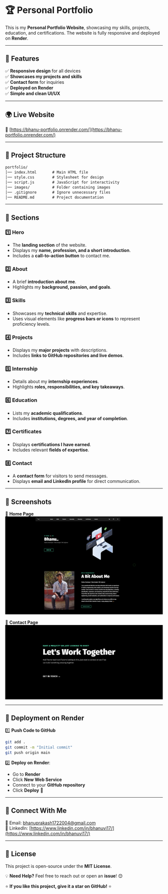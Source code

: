 # 🏆 Personal Portfolio

This is my **Personal Portfolio Website**, showcasing my skills, projects, education, and certifications. The website is fully responsive and deployed on **Render**.

---

## 📌 Features
✅ **Responsive design** for all devices  
✅ **Showcases my projects and skills**  
✅ **Contact form** for inquiries  
✅ **Deployed on Render**  
✅ **Simple and clean UI/UX**  

---

## 🌍 Live Website
🔗 [https://bhanu-portfolio.onrender.com/](https://bhanu-portfolio.onrender.com/)

---

## 📂 Project Structure
```
portfolio/
│── index.html       # Main HTML file
│── style.css        # Stylesheet for design
│── script.js        # JavaScript for interactivity
│── images/          # Folder containing images
│── .gitignore       # Ignore unnecessary files
│── README.md        # Project documentation
```

---

## 🎯 Sections

### 1️⃣ Hero
   - The **landing section** of the website.
   - Displays my **name, profession, and a short introduction**.
   - Includes a **call-to-action button** to contact me.

### 2️⃣ About
   - A brief **introduction about me**.
   - Highlights my **background, passion, and goals**.

### 3️⃣ Skills
   - Showcases my **technical skills** and expertise.
   - Uses visual elements like **progress bars or icons** to represent proficiency levels.

### 4️⃣ Projects
   - Displays my **major projects** with descriptions.
   - Includes **links to GitHub repositories and live demos**.

### 5️⃣ Internship
   - Details about my **internship experiences**.
   - Highlights **roles, responsibilities, and key takeaways**.

### 6️⃣ Education
   - Lists my **academic qualifications**.
   - Includes **institutions, degrees, and year of completion**.

### 7️⃣ Certificates
   - Displays **certifications I have earned**.
   - Includes relevant **fields of expertise**.

### 8️⃣ Contact
   - A **contact form** for visitors to send messages.
   - Displays **email and LinkedIn profile** for direct communication.

---

## 📸 Screenshots

🔹 **Home Page**  
![Home Page](https://github.com/bhanuvi17/bhanu_Portfolio-/blob/d048990c248df2e8d14699a42f4b4747ff4b722e/Screenshot%202025-02-11%20230957.png)

🔹 **Contact Page**  
![Contact Page](https://github.com/bhanuvi17/bhanu_Portfolio-/blob/d048990c248df2e8d14699a42f4b4747ff4b722e/Screenshot%202025-02-11%20231056.png)

---

## 🚀 Deployment on Render
1️⃣ **Push Code to GitHub**
```sh
git add .
git commit -m "Initial commit"
git push origin main
```

2️⃣ **Deploy on Render**:
- Go to **Render**
- Click **New Web Service**
- Connect to your **GitHub repository**
- Click **Deploy** 🎉

---

## 🔗 Connect With Me
📧 Email: [bhanuprakash1722004@gmail.com](mailto:bhanuprakash1722004@gmail.com)  
💼 LinkedIn: [https://www.linkedin.com/in/bhanuvi17/](https://www.linkedin.com/in/bhanuvi17/)  

---

## 📜 License
This project is open-source under the **MIT License**.

💡 **Need Help?**
Feel free to reach out or open an **issue**! 😊  

⭐ **If you like this project, give it a star on GitHub!** ⭐
